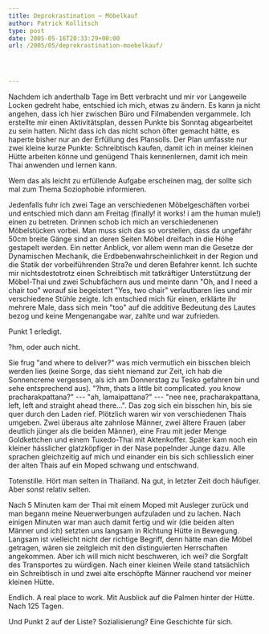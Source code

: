 ```yaml
---
title: Deprokrastination – Möbelkauf
author: Patrick Kollitsch
type: post
date: 2005-05-16T20:33:29+00:00
url: /2005/05/deprokrastination-moebelkauf/




---
```

Nachdem ich anderthalb Tage im Bett verbracht und mir vor Langeweile Locken gedreht habe, entschied ich mich, etwas zu ändern. Es kann ja nicht angehen, dass ich hier zwischen Büro und Filmabenden vergammele. Ich erstellte mir einen Aktivitätsplan, dessen Punkte bis Sonntag abgearbeitet zu sein hatten. Nicht dass ich das nicht schon öfter gemacht hätte, es haperte bisher nur an der Erfüllung des Plansolls. Der Plan umfasste nur zwei kleine kurze Punkte: Schreibtisch kaufen, damit ich in meiner kleinen Hütte arbeiten könne und genügend Thais kennenlernen, damit ich mein Thai anwenden und lernen kann.

Wem das als leicht zu erfüllende Aufgabe erscheinen mag, der sollte sich mal zum Thema Soziophobie informieren.

Jedenfalls fuhr ich zwei Tage an verschiedenen Möbelgeschäften vorbei und entschied mich dann am Freitag (finally! it works! i am the human mule!) einen zu betreten. Drinnen schob ich mich an verschiedenenen Möbelstücken vorbei. Man muss sich das so vorstellen, dass da ungefähr 50cm breite Gänge sind an deren Seiten Möbel dreifach in die Höhe gestapelt werden. Ein netter Anblick, vor allem wenn man die Gesetze der Dynamischen Mechanik, die Erdbebenwahrscheinlichkeit in der Region und die Statik der vorbeiführenden Stra?e und deren Befahrer kennt. Ich suchte mir nichtsdestotrotz einen Schreibtisch mit tatkräftiger Unterstützung der Möbel-Thai und zwei Schubfächern aus und meinte dann "Oh, and I need a chair too" worauf sie begeistert "Yes, two chair" verlautbaren lies und mir verschiedene Stühle zeigte. Ich entschied mich für einen, erklärte ihr mehrere Male, dass sich mein "too" auf die additive Bedeutung des Lautes bezog und keine Mengenangabe war, zahlte und war zufrieden.

Punkt 1 erledigt.

?hm, oder auch nicht.

Sie frug "and where to deliver?" was mich vermutlich ein bisschen bleich werden lies (keine Sorge, das sieht niemand zur Zeit, ich hab die Sonnencreme vergessen, als ich am Donnerstag zu Tesko gefahren bin und sehe entsprechend aus). "?hm, thats a little bit complicated. you know pracharakpattana?" --- "ah, lamaipattana?" --- "nee nee, pracharakpattana, left, left and straight ahead there...". Das zog sich ein bisschen hin, bis sie quer durch den Laden rief. Plötzlich waren wir von verschiedenen Thais umgeben. Zwei überaus alte zahnlose Männer, zwei ältere Frauen (aber deutlich jünger als die beiden Männer), eine Frau mit jeder Menge Goldkettchen und einem Tuxedo-Thai mit Aktenkoffer. Später kam noch ein kleiner hässlicher glatzköpfiger in der Nase popelnder Junge dazu. Alle sprachen gleichzeitig auf mich und einander ein bis sich schliesslich einer der alten Thais auf ein Moped schwang und entschwand.

Totenstille. Hört man selten in Thailand. Na gut, in letzter Zeit doch häufiger. Aber sonst relativ selten.

Nach 5 Minuten kam der Thai mit einem Moped mit Ausleger zurück und man begann meine Neuerwerbungen aufzuladen und zu lachen. Nach einigen Minuten war man auch damit fertig und wir (die beiden alten Männer und ich) setzten uns langsam in Richtung Hütte in Bewegung. Langsam ist vielleicht nicht der richtige Begriff, denn hätte man die Möbel getragen, wären sie zeitgleich mit den distinguierten Herrschaften angekommen. Aber ich will mich nicht beschweren, ich wei? die Sorgfalt des Transportes zu würdigen. Nach einer kleinen Weile stand tatsächlich ein Schreibtisch in und zwei alte erschöpfte Männer rauchend vor meiner kleinen Hütte.

Endlich. A real place to work. Mit Ausblick auf die Palmen hinter der Hütte. Nach 125 Tagen.

Und Punkt 2 auf der Liste? Sozialisierung? Eine Geschichte für sich.
